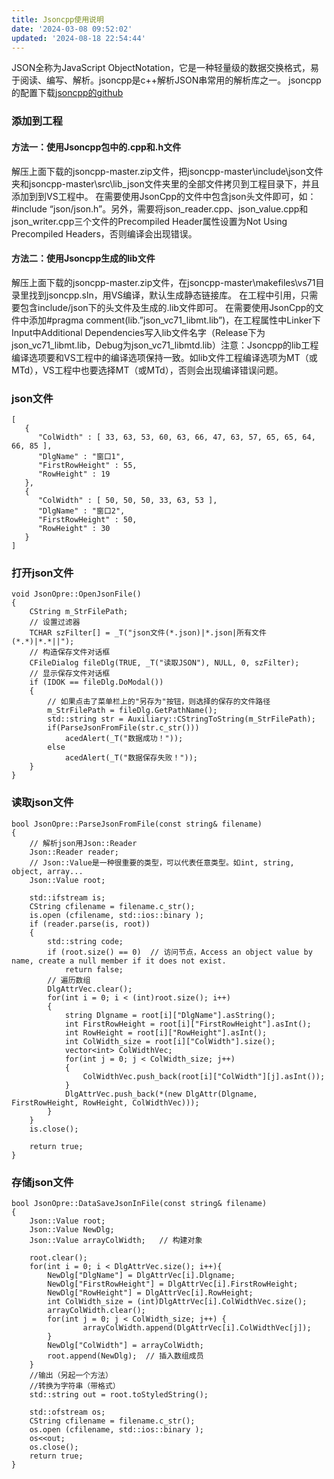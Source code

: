 ```yaml
---
title: Jsoncpp使用说明
date: '2024-03-08 09:52:02'
updated: '2024-08-18 22:54:44'
---
```

JSON全称为JavaScript ObjectNotation，它是一种轻量级的数据交换格式，易于阅读、编写、解析。jsoncpp是c++解析JSON串常用的解析库之一。
jsoncpp的配置下载[jsoncpp的github](https://github.com/open-source-parsers/jsoncpp)
### 添加到工程
#### 方法一：使用Jsoncpp包中的.cpp和.h文件
解压上面下载的jsoncpp-master.zip文件，把jsoncpp-master\include\json文件夹和jsoncpp-master\src\lib_json文件夹里的全部文件拷贝到工程目录下，并且添加到到VS工程中。 在需要使用JsonCpp的文件中包含json头文件即可，如：#include “json/json.h”。另外，需要将json_reader.cpp、json_value.cpp和json_writer.cpp三个文件的Precompiled Header属性设置为Not Using Precompiled Headers，否则编译会出现错误。
#### 方法二：使用Jsoncpp生成的lib文件
解压上面下载的jsoncpp-master.zip文件，在jsoncpp-master\makefiles\vs71目录里找到jsoncpp.sln，用VS编译，默认生成静态链接库。 在工程中引用，只需要包含include/json下的头文件及生成的.lib文件即可。 在需要使用JsonCpp的文件中添加#pragma comment(lib.”json_vc71_libmt.lib”)，在工程属性中Linker下Input中Additional Dependencies写入lib文件名字（Release下为json_vc71_libmt.lib，Debug为json_vc71_libmtd.lib）注意：Jsoncpp的lib工程编译选项要和VS工程中的编译选项保持一致。如lib文件工程编译选项为MT（或MTd），VS工程中也要选择MT（或MTd），否则会出现编译错误问题。
### json文件

```
[
   {
      "ColWidth" : [ 33, 63, 53, 60, 63, 66, 47, 63, 57, 65, 65, 64, 66, 85 ],
      "DlgName" : "窗口1",
      "FirstRowHeight" : 55,
      "RowHeight" : 19
   },
   {
      "ColWidth" : [ 50, 50, 50, 33, 63, 53 ],
      "DlgName" : "窗口2",
      "FirstRowHeight" : 50,
      "RowHeight" : 30
   }
]
```
### 打开json文件

```
void JsonOpre::OpenJsonFile()
{
	CString m_StrFilePath;
	// 设置过滤器   
	TCHAR szFilter[] = _T("json文件(*.json)|*.json|所有文件(*.*)|*.*||");   
	// 构造保存文件对话框   
	CFileDialog fileDlg(TRUE, _T("读取JSON"), NULL, 0, szFilter);  
	// 显示保存文件对话框
	if (IDOK == fileDlg.DoModal())
	{
		// 如果点击了菜单栏上的"另存为"按钮，则选择的保存的文件路径
		m_StrFilePath = fileDlg.GetPathName();
		std::string str = Auxiliary::CStringToString(m_StrFilePath);
		if(ParseJsonFromFile(str.c_str())) 
			acedAlert(_T("数据成功！"));
		else
			acedAlert(_T("数据保存失败！"));
	}
}
```
### 读取json文件

```
bool JsonOpre::ParseJsonFromFile(const string& filename)
{
	// 解析json用Json::Reader  
	Json::Reader reader;  
	// Json::Value是一种很重要的类型，可以代表任意类型。如int, string, object, array...  
	Json::Value root;

	std::ifstream is;  
	CString cfilename = filename.c_str();
	is.open (cfilename, std::ios::binary );    
	if (reader.parse(is, root))  
	{  
		std::string code;  
		if (root.size() == 0)  // 访问节点，Access an object value by name, create a null member if it does not exist.  
			return false;
		// 遍历数组  
		DlgAttrVec.clear();
		for(int i = 0; i < (int)root.size(); i++)  
		{  
			string Dlgname = root[i]["DlgName"].asString();
			int FirstRowHeight = root[i]["FirstRowHeight"].asInt();
			int RowHeight = root[i]["RowHeight"].asInt();
			int ColWidth_size = root[i]["ColWidth"].size();
			vector<int> ColWidthVec;
			for(int j = 0; j < ColWidth_size; j++)
			{
				ColWidthVec.push_back(root[i]["ColWidth"][j].asInt());
			}
			DlgAttrVec.push_back(*(new DlgAttr(Dlgname, FirstRowHeight, RowHeight, ColWidthVec)));
		}  
	}  
	is.close(); 

	return true; 
}
```
### 存储json文件

```
bool JsonOpre::DataSaveJsonInFile(const string& filename)
{
	Json::Value root;
	Json::Value NewDlg; 
	Json::Value arrayColWidth;   // 构建对象 

	root.clear();
	for(int i = 0; i < DlgAttrVec.size(); i++){
		NewDlg["DlgName"] = DlgAttrVec[i].Dlgname;
		NewDlg["FirstRowHeight"] = DlgAttrVec[i].FirstRowHeight;
		NewDlg["RowHeight"] = DlgAttrVec[i].RowHeight;
		int ColWidth_size = (int)DlgAttrVec[i].ColWidthVec.size();
		arrayColWidth.clear();
		for(int j = 0; j < ColWidth_size; j++) {
				arrayColWidth.append(DlgAttrVec[i].ColWidthVec[j]);
		}
		NewDlg["ColWidth"] = arrayColWidth;
		root.append(NewDlg);  // 插入数组成员 
	}
	//输出（另起一个方法）
	//转换为字符串（带格式）
	std::string out = root.toStyledString();

	std::ofstream os; 
	CString cfilename = filename.c_str();
	os.open (cfilename, std::ios::binary );    
	os<<out;
	os.close();   
	return true;
}
```

 
